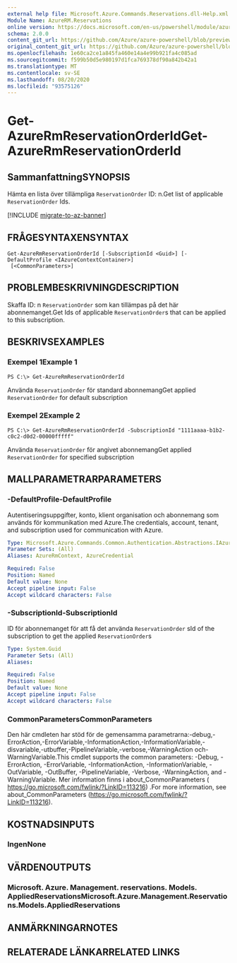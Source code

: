 ```yaml
---
external help file: Microsoft.Azure.Commands.Reservations.dll-Help.xml
Module Name: AzureRM.Reservations
online version: https://docs.microsoft.com/en-us/powershell/module/azurerm.reservations/get-azurermreservationorderid
schema: 2.0.0
content_git_url: https://github.com/Azure/azure-powershell/blob/preview/src/ResourceManager/Reservations/Commands.Reservations/help/Get-AzureRmReservationOrderId.md
original_content_git_url: https://github.com/Azure/azure-powershell/blob/preview/src/ResourceManager/Reservations/Commands.Reservations/help/Get-AzureRmReservationOrderId.md
ms.openlocfilehash: 1e60ca2ce1a845fa460e14a4e99b921fa4c085ad
ms.sourcegitcommit: f599b50d5e980197d1fca769378df90a842b42a1
ms.translationtype: MT
ms.contentlocale: sv-SE
ms.lasthandoff: 08/20/2020
ms.locfileid: "93575126"
---
```

# <span data-ttu-id="e50db-101">Get-AzureRmReservationOrderId</span><span class="sxs-lookup"><span data-stu-id="e50db-101">Get-AzureRmReservationOrderId</span></span>

## <span data-ttu-id="e50db-102">Sammanfattning</span><span class="sxs-lookup"><span data-stu-id="e50db-102">SYNOPSIS</span></span>
<span data-ttu-id="e50db-103">Hämta en lista över tillämpliga `ReservationOrder` ID: n.</span><span class="sxs-lookup"><span data-stu-id="e50db-103">Get list of applicable `ReservationOrder` Ids.</span></span>

[!INCLUDE [migrate-to-az-banner](../../includes/migrate-to-az-banner.md)]

## <span data-ttu-id="e50db-104">FRÅGESYNTAXEN</span><span class="sxs-lookup"><span data-stu-id="e50db-104">SYNTAX</span></span>

```
Get-AzureRmReservationOrderId [-SubscriptionId <Guid>] [-DefaultProfile <IAzureContextContainer>]
 [<CommonParameters>]
```

## <span data-ttu-id="e50db-105">PROBLEMBESKRIVNING</span><span class="sxs-lookup"><span data-stu-id="e50db-105">DESCRIPTION</span></span>
<span data-ttu-id="e50db-106">Skaffa ID: n `ReservationOrder` som kan tillämpas på det här abonnemanget.</span><span class="sxs-lookup"><span data-stu-id="e50db-106">Get Ids of applicable `ReservationOrder`s that can be applied to this subscription.</span></span>

## <span data-ttu-id="e50db-107">BESKRIVS</span><span class="sxs-lookup"><span data-stu-id="e50db-107">EXAMPLES</span></span>

### <span data-ttu-id="e50db-108">Exempel 1</span><span class="sxs-lookup"><span data-stu-id="e50db-108">Example 1</span></span>
```
PS C:\> Get-AzureRmReservationOrderId
```

<span data-ttu-id="e50db-109">Använda `ReservationOrder` för standard abonnemang</span><span class="sxs-lookup"><span data-stu-id="e50db-109">Get applied `ReservationOrder` for default subscription</span></span>

### <span data-ttu-id="e50db-110">Exempel 2</span><span class="sxs-lookup"><span data-stu-id="e50db-110">Example 2</span></span>
```
PS C:\> Get-AzureRmReservationOrderId -SubscriptionId "1111aaaa-b1b2-c0c2-d0d2-00000fffff"
```

<span data-ttu-id="e50db-111">Använda `ReservationOrder` för angivet abonnemang</span><span class="sxs-lookup"><span data-stu-id="e50db-111">Get applied `ReservationOrder` for specified subscription</span></span>

## <span data-ttu-id="e50db-112">MALLPARAMETRAR</span><span class="sxs-lookup"><span data-stu-id="e50db-112">PARAMETERS</span></span>

### <span data-ttu-id="e50db-113">-DefaultProfile</span><span class="sxs-lookup"><span data-stu-id="e50db-113">-DefaultProfile</span></span>
<span data-ttu-id="e50db-114">Autentiseringsuppgifter, konto, klient organisation och abonnemang som används för kommunikation med Azure.</span><span class="sxs-lookup"><span data-stu-id="e50db-114">The credentials, account, tenant, and subscription used for communication with Azure.</span></span>

```yaml
Type: Microsoft.Azure.Commands.Common.Authentication.Abstractions.IAzureContextContainer
Parameter Sets: (All)
Aliases: AzureRmContext, AzureCredential

Required: False
Position: Named
Default value: None
Accept pipeline input: False
Accept wildcard characters: False
```

### <span data-ttu-id="e50db-115">-SubscriptionId</span><span class="sxs-lookup"><span data-stu-id="e50db-115">-SubscriptionId</span></span>
<span data-ttu-id="e50db-116">ID för abonnemanget för att få det använda `ReservationOrder` s</span><span class="sxs-lookup"><span data-stu-id="e50db-116">Id of the subscription to get the applied `ReservationOrder`s</span></span>

```yaml
Type: System.Guid
Parameter Sets: (All)
Aliases:

Required: False
Position: Named
Default value: None
Accept pipeline input: False
Accept wildcard characters: False
```

### <span data-ttu-id="e50db-117">CommonParameters</span><span class="sxs-lookup"><span data-stu-id="e50db-117">CommonParameters</span></span>
<span data-ttu-id="e50db-118">Den här cmdleten har stöd för de gemensamma parametrarna:-debug,-ErrorAction,-ErrorVariable,-InformationAction,-InformationVariable,-disvariable,-utbuffer,-PipelineVariable,-verbose,-WarningAction och-WarningVariable.</span><span class="sxs-lookup"><span data-stu-id="e50db-118">This cmdlet supports the common parameters: -Debug, -ErrorAction, -ErrorVariable, -InformationAction, -InformationVariable, -OutVariable, -OutBuffer, -PipelineVariable, -Verbose, -WarningAction, and -WarningVariable.</span></span> <span data-ttu-id="e50db-119">Mer information finns i about_CommonParameters ( https://go.microsoft.com/fwlink/?LinkID=113216) .</span><span class="sxs-lookup"><span data-stu-id="e50db-119">For more information, see about_CommonParameters (https://go.microsoft.com/fwlink/?LinkID=113216).</span></span>

## <span data-ttu-id="e50db-120">KOSTNADS</span><span class="sxs-lookup"><span data-stu-id="e50db-120">INPUTS</span></span>

### <span data-ttu-id="e50db-121">Ingen</span><span class="sxs-lookup"><span data-stu-id="e50db-121">None</span></span>

## <span data-ttu-id="e50db-122">VÄRDEN</span><span class="sxs-lookup"><span data-stu-id="e50db-122">OUTPUTS</span></span>

### <span data-ttu-id="e50db-123">Microsoft. Azure. Management. reservations. Models. AppliedReservations</span><span class="sxs-lookup"><span data-stu-id="e50db-123">Microsoft.Azure.Management.Reservations.Models.AppliedReservations</span></span>

## <span data-ttu-id="e50db-124">ANMÄRKNINGAR</span><span class="sxs-lookup"><span data-stu-id="e50db-124">NOTES</span></span>

## <span data-ttu-id="e50db-125">RELATERADE LÄNKAR</span><span class="sxs-lookup"><span data-stu-id="e50db-125">RELATED LINKS</span></span>
